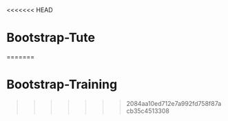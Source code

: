 <<<<<<< HEAD
# Bootstrap-Tute
=======
# Bootstrap-Training
>>>>>>> 2084aa10ed712e7a992fd758f87acb35c4513308
